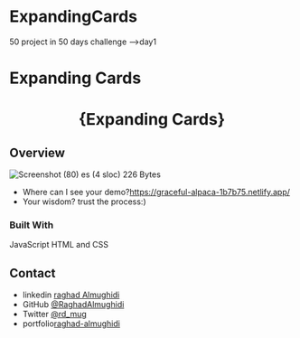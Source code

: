 # ExpandingCards
50 project in 50 days challenge -->day1
# Expanding Cards

  <!-- Please update value in the {}  -->

<h1 align="center">{Expanding Cards}</h1>


<!-- OVERVIEW -->

## Overview

![Screenshot (80)](https://user-images.githubusercontent.com/52867161/207965942-61c70917-0803-413f-a433-6b3c3da27b1f.png)
es (4 sloc) 226 Bytes

- Where can I see your demo?https://graceful-alpaca-1b7b75.netlify.app/
- Your wisdom? trust the process:)

### Built With

JavaScript HTML and CSS

## Contact

- linkedin [raghad Almughidi](https://www.linkedin.com/in/raghad-almughidi/)
- GitHub [@RaghadAlmughidi](https://github.com/RaghadAlmughidi)
- Twitter [@rd_mug](https://twitter.com/Rd_mug)
- portfolio[raghad-almughidi](https://www.raghad-almughidi.com/)
